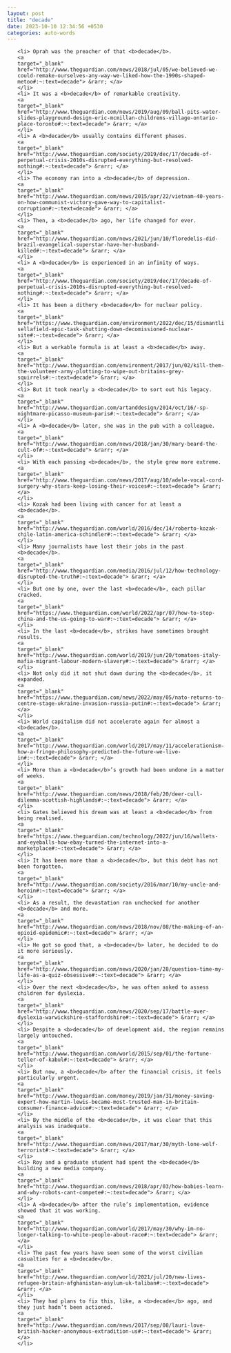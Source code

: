 ```yaml
---
layout: post
title: "decade"
date: 2023-10-10 12:34:56 +0530
categories: auto-words
---
```

<ol>

    <li> Oprah was the preacher of that <b>decade</b>.
    <a 
    target="_blank" 
    href="http://www.theguardian.com/news/2018/jul/05/we-believed-we-could-remake-ourselves-any-way-we-liked-how-the-1990s-shaped-metoo#:~:text=decade"> &rarr; </a>
    </li>
    <li> It was a <b>decade</b> of remarkable creativity.
    <a 
    target="_blank" 
    href="http://www.theguardian.com/news/2019/aug/09/ball-pits-water-slides-playground-design-eric-mcmillan-childrens-village-ontario-place-toronto#:~:text=decade"> &rarr; </a>
    </li>
    <li> A <b>decade</b> usually contains different phases.
    <a 
    target="_blank" 
    href="http://www.theguardian.com/society/2019/dec/17/decade-of-perpetual-crisis-2010s-disrupted-everything-but-resolved-nothing#:~:text=decade"> &rarr; </a>
    </li>
    <li> The economy ran into a <b>decade</b> of depression.
    <a 
    target="_blank" 
    href="http://www.theguardian.com/news/2015/apr/22/vietnam-40-years-on-how-communist-victory-gave-way-to-capitalist-corruption#:~:text=decade"> &rarr; </a>
    </li>
    <li> Then, a <b>decade</b> ago, her life changed for ever.
    <a 
    target="_blank" 
    href="http://www.theguardian.com/news/2021/jun/10/floredelis-did-brazil-evangelical-superstar-have-her-husband-killed#:~:text=decade"> &rarr; </a>
    </li>
    <li> A <b>decade</b> is experienced in an infinity of ways.
    <a 
    target="_blank" 
    href="http://www.theguardian.com/society/2019/dec/17/decade-of-perpetual-crisis-2010s-disrupted-everything-but-resolved-nothing#:~:text=decade"> &rarr; </a>
    </li>
    <li> It has been a dithery <b>decade</b> for nuclear policy.
    <a 
    target="_blank" 
    href="https://www.theguardian.com/environment/2022/dec/15/dismantling-sellafield-epic-task-shutting-down-decomissioned-nuclear-site#:~:text=decade"> &rarr; </a>
    </li>
    <li> But a workable formula is at least a <b>decade</b> away.
    <a 
    target="_blank" 
    href="http://www.theguardian.com/environment/2017/jun/02/kill-them-the-volunteer-army-plotting-to-wipe-out-britains-grey-squirrels#:~:text=decade"> &rarr; </a>
    </li>
    <li> But it took nearly a <b>decade</b> to sort out his legacy.
    <a 
    target="_blank" 
    href="http://www.theguardian.com/artanddesign/2014/oct/16/-sp-nightmare-picasso-museum-paris#:~:text=decade"> &rarr; </a>
    </li>
    <li> A <b>decade</b> later, she was in the pub with a colleague.
    <a 
    target="_blank" 
    href="http://www.theguardian.com/news/2018/jan/30/mary-beard-the-cult-of#:~:text=decade"> &rarr; </a>
    </li>
    <li> With each passing <b>decade</b>, the style grew more extreme.
    <a 
    target="_blank" 
    href="http://www.theguardian.com/news/2017/aug/10/adele-vocal-cord-surgery-why-stars-keep-losing-their-voices#:~:text=decade"> &rarr; </a>
    </li>
    <li> Kozak had been living with cancer for at least a <b>decade</b>.
    <a 
    target="_blank" 
    href="http://www.theguardian.com/world/2016/dec/14/roberto-kozak-chile-latin-america-schindler#:~:text=decade"> &rarr; </a>
    </li>
    <li> Many journalists have lost their jobs in the past <b>decade</b>.
    <a 
    target="_blank" 
    href="http://www.theguardian.com/media/2016/jul/12/how-technology-disrupted-the-truth#:~:text=decade"> &rarr; </a>
    </li>
    <li> But one by one, over the last <b>decade</b>, each pillar cracked.
    <a 
    target="_blank" 
    href="https://www.theguardian.com/world/2022/apr/07/how-to-stop-china-and-the-us-going-to-war#:~:text=decade"> &rarr; </a>
    </li>
    <li> In the last <b>decade</b>, strikes have sometimes brought results.
    <a 
    target="_blank" 
    href="http://www.theguardian.com/world/2019/jun/20/tomatoes-italy-mafia-migrant-labour-modern-slavery#:~:text=decade"> &rarr; </a>
    </li>
    <li> Not only did it not shut down during the <b>decade</b>, it expanded.
    <a 
    target="_blank" 
    href="https://www.theguardian.com/news/2022/may/05/nato-returns-to-centre-stage-ukraine-invasion-russia-putin#:~:text=decade"> &rarr; </a>
    </li>
    <li> World capitalism did not accelerate again for almost a <b>decade</b>.
    <a 
    target="_blank" 
    href="http://www.theguardian.com/world/2017/may/11/accelerationism-how-a-fringe-philosophy-predicted-the-future-we-live-in#:~:text=decade"> &rarr; </a>
    </li>
    <li> More than a <b>decade</b>’s growth had been undone in a matter of weeks.
    <a 
    target="_blank" 
    href="http://www.theguardian.com/news/2018/feb/20/deer-cull-dilemma-scottish-highlands#:~:text=decade"> &rarr; </a>
    </li>
    <li> Gates believed his dream was at least a <b>decade</b> from being realised.
    <a 
    target="_blank" 
    href="https://www.theguardian.com/technology/2022/jun/16/wallets-and-eyeballs-how-ebay-turned-the-internet-into-a-marketplace#:~:text=decade"> &rarr; </a>
    </li>
    <li> It has been more than a <b>decade</b>, but this debt has not been forgotten.
    <a 
    target="_blank" 
    href="http://www.theguardian.com/society/2016/mar/10/my-uncle-and-heroin#:~:text=decade"> &rarr; </a>
    </li>
    <li> As a result, the devastation ran unchecked for another <b>decade</b> and more.
    <a 
    target="_blank" 
    href="http://www.theguardian.com/news/2018/nov/08/the-making-of-an-opioid-epidemic#:~:text=decade"> &rarr; </a>
    </li>
    <li> He got so good that, a <b>decade</b> later, he decided to do it more seriously.
    <a 
    target="_blank" 
    href="http://www.theguardian.com/news/2020/jan/28/question-time-my-life-as-a-quiz-obsessive#:~:text=decade"> &rarr; </a>
    </li>
    <li> Over the next <b>decade</b>, he was often asked to assess children for dyslexia.
    <a 
    target="_blank" 
    href="http://www.theguardian.com/news/2020/sep/17/battle-over-dyslexia-warwickshire-staffordshire#:~:text=decade"> &rarr; </a>
    </li>
    <li> Despite a <b>decade</b> of development aid, the region remains largely untouched.
    <a 
    target="_blank" 
    href="http://www.theguardian.com/world/2015/sep/01/the-fortune-teller-of-kabul#:~:text=decade"> &rarr; </a>
    </li>
    <li> But now, a <b>decade</b> after the financial crisis, it feels particularly urgent.
    <a 
    target="_blank" 
    href="http://www.theguardian.com/money/2019/jan/31/money-saving-expert-how-martin-lewis-became-most-trusted-man-in-britain-consumer-finance-advice#:~:text=decade"> &rarr; </a>
    </li>
    <li> By the middle of the <b>decade</b>, it was clear that this analysis was inadequate.
    <a 
    target="_blank" 
    href="http://www.theguardian.com/news/2017/mar/30/myth-lone-wolf-terrorist#:~:text=decade"> &rarr; </a>
    </li>
    <li> Roy and a graduate student had spent the <b>decade</b> building a new media company.
    <a 
    target="_blank" 
    href="http://www.theguardian.com/news/2018/apr/03/how-babies-learn-and-why-robots-cant-compete#:~:text=decade"> &rarr; </a>
    </li>
    <li> A <b>decade</b> after the rule’s implementation, evidence showed that it was working.
    <a 
    target="_blank" 
    href="http://www.theguardian.com/world/2017/may/30/why-im-no-longer-talking-to-white-people-about-race#:~:text=decade"> &rarr; </a>
    </li>
    <li> The past few years have seen some of the worst civilian casualties for a <b>decade</b>.
    <a 
    target="_blank" 
    href="http://www.theguardian.com/world/2021/jul/20/new-lives-refugee-britain-afghanistan-asylum-uk-taliban#:~:text=decade"> &rarr; </a>
    </li>
    <li> They had plans to fix this, like, a <b>decade</b> ago, and they just hadn’t been actioned.
    <a 
    target="_blank" 
    href="http://www.theguardian.com/news/2017/sep/08/lauri-love-british-hacker-anonymous-extradition-us#:~:text=decade"> &rarr; </a>
    </li>